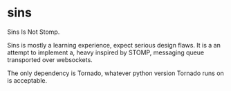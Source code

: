 sins
====

Sins Is Not Stomp.

Sins is mostly a learning experience, expect serious design flaws. It is a an attempt to implement a, heavy inspired by STOMP, messaging queue transported over websockets. 

The only dependency is Tornado, whatever python version Tornado runs on is acceptable. 
